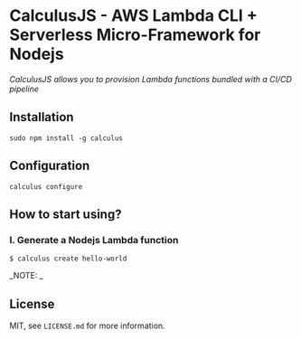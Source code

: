 # CalculusJS - AWS Lambda CLI + Serverless Micro-Framework for Nodejs

_CalculusJS allows you to provision Lambda functions bundled with a CI/CD pipeline_


## Installation

```
sudo npm install -g calculus
```

## Configuration

```
calculus configure
```

## How to start using?

### I. Generate a Nodejs Lambda function

<!-- Code snippet title -->
```
$ calculus create hello-world
```
_NOTE: _

## License

MIT, see `LICENSE.md` for more information.
